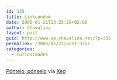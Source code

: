 ```yaml
---
id: 335
title: Linkcondom
date: 2005-01-21T13:25:29+02:00
author: Chavalina
layout: post
guid: http://www.wp.chavalina.net/?p=335
permalink: /2005/01/21/post-335/
categories:
  - Curiosidades
---
```

<a href="http://www.linkcondom.com/" target="_blank">P&oacute;ntelo, p&oacute;nselo</a> via <a href="http://xeoweb.bitacoras.com" target="_blank">Xeo</a>